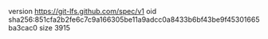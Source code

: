version https://git-lfs.github.com/spec/v1
oid sha256:851cfa2b2fe6c7c9a166305be11a9adcc0a8433b6bf43be9f45301665ba3cac0
size 3915
